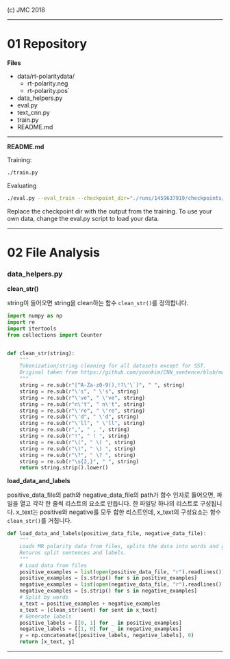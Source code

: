 
(c) JMC 2018

---

# 01 Repository

**Files**

+ data/rt-polaritydata/
    + rt-polarity.neg
    + rt-polarity.pos`
+ data_helpers.py
+ eval.py
+ text_cnn.py
+ train.py
+ README.md

---

**README.md**

Training:

```bash
./train.py
```

Evaluating

```bash
./eval.py --eval_train --checkpoint_dir="./runs/1459637919/checkpoints/"
```

Replace the checkpoint dir with the output from the training. To use your own data, change the eval.py script to load your data.

---

# 02 File Analysis

### data_helpers.py

**clean_str()**

string이 들어오면 string을 clean하는 함수 `clean_str()`를 정의합니다.


```python
import numpy as np
import re
import itertools
from collections import Counter


def clean_str(string):
    """
    Tokenization/string cleaning for all datasets except for SST.
    Original taken from https://github.com/yoonkim/CNN_sentence/blob/master/process_data.py
    """
    string = re.sub(r"[^A-Za-z0-9(),!?\'\`]", " ", string)
    string = re.sub(r"\'s", " \'s", string)
    string = re.sub(r"\'ve", " \'ve", string)
    string = re.sub(r"n\'t", " n\'t", string)
    string = re.sub(r"\'re", " \'re", string)
    string = re.sub(r"\'d", " \'d", string)
    string = re.sub(r"\'ll", " \'ll", string)
    string = re.sub(r",", " , ", string)
    string = re.sub(r"!", " ! ", string)
    string = re.sub(r"\(", " \( ", string)
    string = re.sub(r"\)", " \) ", string)
    string = re.sub(r"\?", " \? ", string)
    string = re.sub(r"\s{2,}", " ", string)
    return string.strip().lower()
```

**load_data_and_labels**

positive_data_file의 path와 negative_data_file의 path가 함수 인자로 들어오면, 파일을 열고 각각 한 줄씩 리스트의 요소로 만듭니다.
한 파일당 하나의 리스트로 구성됩니다.
x_text는 positive와 negative를 모두 합한 리스트인데, x_text의 구성요소는 함수 `clean_str()`를 거칩니다.


```python
def load_data_and_labels(positive_data_file, negative_data_file):
    """
    Loads MR polarity data from files, splits the data into words and generates labels.
    Returns split sentences and labels.
    """
    # Load data from files
    positive_examples = list(open(positive_data_file, "r").readlines())
    positive_examples = [s.strip() for s in positive_examples]
    negative_examples = list(open(negative_data_file, "r").readlines())
    negative_examples = [s.strip() for s in negative_examples]
    # Split by words
    x_text = positive_examples + negative_examples
    x_text = [clean_str(sent) for sent in x_text]
    # Generate labels
    positive_labels = [[0, 1] for _ in positive_examples]
    negative_labels = [[1, 0] for _ in negative_examples]
    y = np.concatenate([positive_labels, negative_labels], 0)
    return [x_text, y]
```

---
